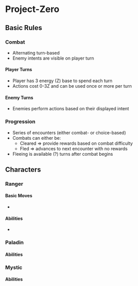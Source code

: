 # Project-Zero

## Basic Rules
### Combat
- Alternating turn-based 
- Enemy intents are visible on player turn 
#### Player Turns
- Player has 3 energy (Z) base to spend each turn
- Actions cost 0-3Z and can be used once or more per turn 
#### Enemy Turns
- Enemies perform actions based on their displayed intent 
### Progression
- Series of encounters (either combat- or choice-based)
- Combats can either be: 
	- Cleared => provide rewards based on combat difficulty
	- Fled => advances to next encounter with no rewards 
- Fleeing is available (?) turns after combat begins

## Characters
### Ranger
#### Basic Moves
- 
#### Abilities
- 
### Paladin
#### Abilities

### Mystic 
#### Abilities
